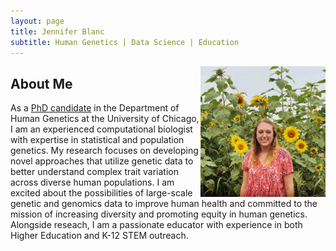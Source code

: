 ```yaml
---
layout: page
title: Jennifer Blanc
subtitle: Human Genetics | Data Science | Education
---
```


<img src="assets/img/Pic.JPG" style="float: right; width: 200px; height: auto;">

## About Me

As a [PhD candidate](https://hgen.uchicago.edu/program/students/jennifer-blanc) in the Department of Human Genetics at the University of Chicago, I am an experienced computational biologist with expertise in statistical and population genetics. My research focuses on developing novel approaches that utilize genetic data to better understand complex trait variation across diverse human populations. I am excited about the possibilities of large-scale genetic and genomics data to improve human health and committed to the mission of increasing diversity and promoting equity in human genetics. Alongside reseach, I am a passionate educator with experience in both Higher Education and K-12 STEM outreach.       

